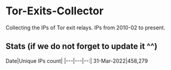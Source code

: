 # Tor-Exits-Collector
Collecting the IPs of Tor exit relays. IPs from 2010-02 to present.

Stats (if we do not forget to update it ^^)
----

Date|Unique IPs count|
|---|---|--:|
31-Mar-2022|458,279

